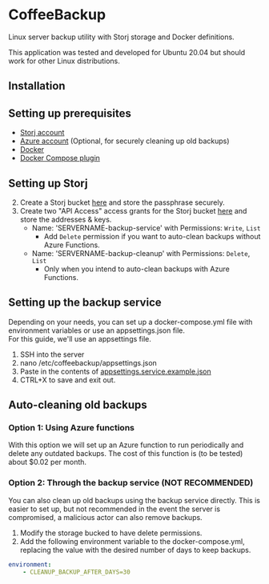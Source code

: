# CoffeeBackup
Linux server backup utility with Storj storage and Docker definitions.

This application was tested and developed for Ubuntu 20.04 but should work for other Linux distributions.


## Installation

## Setting up prerequisites
- [Storj account](https://storj.io/)
- [Azure account](https://azure.microsoft.com/en-us/free/) (Optional, for securely cleaning up old backups)
- [Docker](https://www.docker.com/)
- [Docker Compose plugin](https://docs.docker.com/compose/install/)

## Setting up Storj
2. Create a Storj bucket [here](https://eu1.storj.io/buckets/creation) and store the passphrase securely.
3. Create two "API Access" access grants for the Storj bucket [here](https://eu1.storj.io/access-grants) and store the addresses & keys.
	- Name: 'SERVERNAME-backup-service' with Permissions: `Write`, `List`
		- Add `Delete` permission if you want to auto-clean backups without Azure Functions.
	- Name: 'SERVERNAME-backup-cleanup' with Permissions: `Delete`, `List`
		- Only when you intend to auto-clean backups with Azure Functions.

## Setting up the backup service
Depending on your needs, you can set up a docker-compose.yml file with environment variables or use an appsettings.json file.  
For this guide, we'll use an appsettings file.

1. SSH into the server
2. nano /etc/coffeebackup/appsettings.json
3. Paste in the contents of [appsettings.service.example.json](https://github.com/NotCoffee418/CoffeeBackup/appsettings/appsettings.service.example.json])
4. CTRL+X to save and exit out.


## Auto-cleaning old backups
### Option 1: Using Azure functions
With this option we will set up an Azure function to run periodically and delete any outdated backups.
The cost of this function is (to be tested) about $0.02 per month.

### Option 2: Through the backup service (NOT RECOMMENDED)
You can also clean up old backups using the backup service directly.
This is easier to set up, but not recommended in the event the server is compromised, a malicious actor can also remove backups.

1. Modify the storage bucked to have delete permissions.
2. Add the following environment variable to the docker-compose.yml, replacing the value with the desired number of days to keep backups.
```yaml
environment:
	- CLEANUP_BACKUP_AFTER_DAYS=30
```